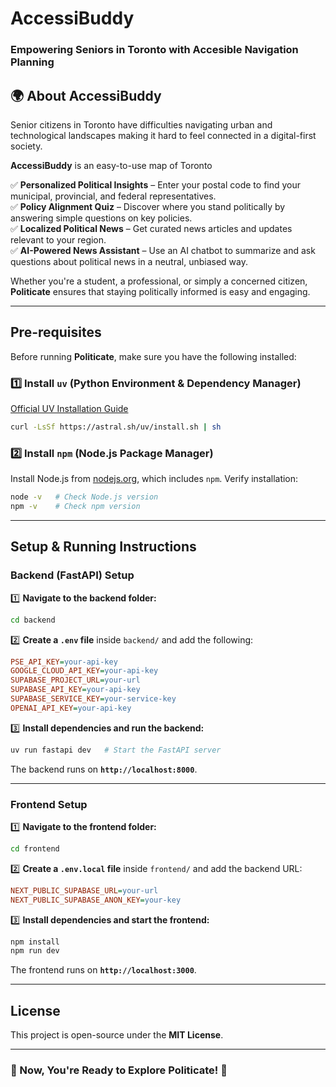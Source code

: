 # AccessiBuddy

### Empowering Seniors in Toronto with Accesible Navigation Planning 

## 🌍 About AccessiBuddy

Senior citizens in Toronto have difficulties navigating urban and technological landscapes making it hard to feel connected in a digital-first society.

**AccessiBuddy** is an easy-to-use map of Toronto 

✅ **Personalized Political Insights** – Enter your postal code to find your municipal, provincial, and federal representatives.  
✅ **Policy Alignment Quiz** – Discover where you stand politically by answering simple questions on key policies.  
✅ **Localized Political News** – Get curated news articles and updates relevant to your region.  
✅ **AI-Powered News Assistant** – Use an AI chatbot to summarize and ask questions about political news in a neutral, unbiased way.  

Whether you're a student, a professional, or simply a concerned citizen, **Politicate** ensures that staying politically informed is easy and engaging.  

---

## Pre-requisites
Before running **Politicate**, make sure you have the following installed:

### **1️⃣ Install `uv` (Python Environment & Dependency Manager)**
[Official UV Installation Guide](https://docs.astral.sh/uv/getting-started/installation/)
```bash
curl -LsSf https://astral.sh/uv/install.sh | sh
```

### **2️⃣ Install `npm` (Node.js Package Manager)**
Install Node.js from [nodejs.org](https://nodejs.org/en/download), which includes `npm`.
Verify installation:
```bash
node -v   # Check Node.js version  
npm -v    # Check npm version  
```

---
## Setup & Running Instructions

### **Backend (FastAPI) Setup**

1️⃣ **Navigate to the backend folder:**
```bash
cd backend
```

2️⃣ **Create a `.env` file** inside `backend/` and add the following:
```ini
PSE_API_KEY=your-api-key
GOOGLE_CLOUD_API_KEY=your-api-key
SUPABASE_PROJECT_URL=your-url
SUPABASE_API_KEY=your-api-key
SUPABASE_SERVICE_KEY=your-service-key
OPENAI_API_KEY=your-api-key
```

3️⃣ **Install dependencies and run the backend:**
```bash
uv run fastapi dev   # Start the FastAPI server  
```
The backend runs on **`http://localhost:8000`**.

---
### **Frontend Setup**

1️⃣ **Navigate to the frontend folder:**
```bash
cd frontend
```

2️⃣ **Create a `.env.local` file** inside `frontend/` and add the backend URL:
```ini
NEXT_PUBLIC_SUPABASE_URL=your-url
NEXT_PUBLIC_SUPABASE_ANON_KEY=your-key
```

3️⃣ **Install dependencies and start the frontend:**
```bash
npm install
npm run dev
```
The frontend runs on **`http://localhost:3000`**.

---
## License
This project is open-source under the **MIT License**.

---
### 🎉 Now, You're Ready to Explore Politicate! 🚀